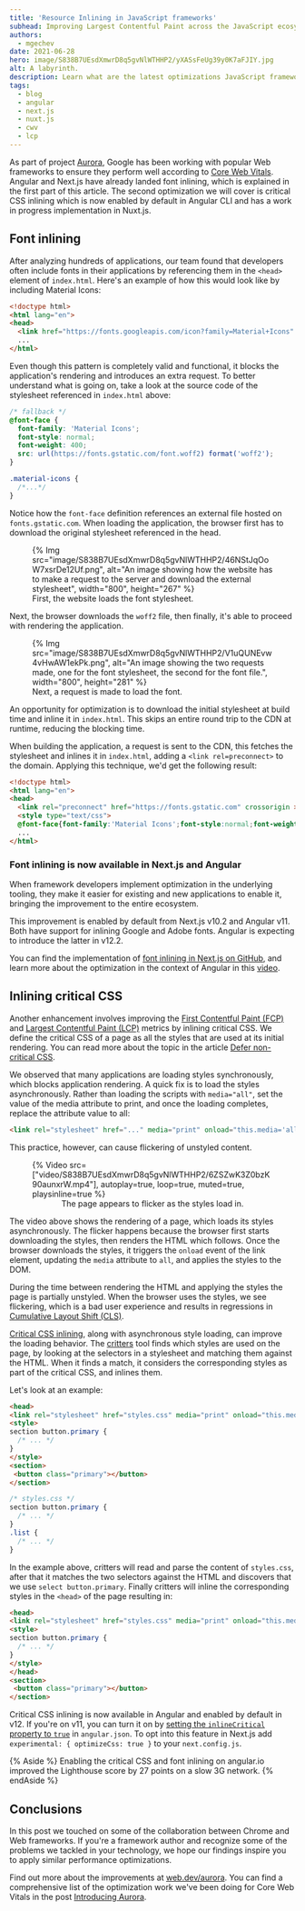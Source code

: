 ```yaml
---
title: 'Resource Inlining in JavaScript frameworks'
subhead: Improving Largest Contentful Paint across the JavaScript ecosystem.
authors:
  - mgechev
date: 2021-06-28
hero: image/S838B7UEsdXmwrD8q5gvNlWTHHP2/yXASsFeUg39y0K7aFJIY.jpg
alt: A labyrinth.
description: Learn what are the latest optimizations JavaScript frameworks implemented in collaboration with project Aurora.
tags:
  - blog
  - angular
  - next.js
  - nuxt.js
  - cwv
  - lcp
---
```


As part of project [Aurora](/introducing-aurora/), Google has been working with popular Web
frameworks to ensure they perform well according to [Core Web Vitals](/vitals). Angular and Next.js
have already landed font inlining, which is explained in the first part of this article. The second
optimization we will cover is critical CSS inlining which is now enabled by default in Angular CLI
and has a work in progress implementation in Nuxt.js.

## Font inlining

After analyzing hundreds of applications, our team found that developers often include fonts in
their applications by referencing them in the `<head>` element of `index.html`. Here's an example of
how this would look like by including Material Icons:

```html
<!doctype html>
<html lang="en">
<head>
  <link href="https://fonts.googleapis.com/icon?family=Material+Icons" rel="stylesheet">
  ...
</html>
```
Even though this pattern is completely valid and functional, it blocks the application's rendering
and introduces an extra request. To better understand what is going on, take a look at the source
code of the stylesheet referenced in `index.html` above:

```css
/* fallback */
@font-face {
  font-family: 'Material Icons';
  font-style: normal;
  font-weight: 400;
  src: url(https://fonts.gstatic.com/font.woff2) format('woff2');
}

.material-icons {
  /*...*/
}
```
Notice how the `font-face` definition references an external file hosted on `fonts.gstatic.com`.
When loading the application, the browser first has to download the original stylesheet referenced
in the head.

<figure class="w-figure">
  {% Img
  src="image/S838B7UEsdXmwrD8q5gvNlWTHHP2/46NStJqOoW7xsrDe12Uf.png",
  alt="An image showing how the website has to make a request to the server and download the external stylesheet",
  width="800", height="267" %}
  <figcaption class="w-figcaption">First, the website loads the font stylesheet.</figcaption>
</figure>

Next, the browser downloads the `woff2` file, then finally, it's able to proceed with rendering the application.

<figure class="w-figure">
  {% Img src="image/S838B7UEsdXmwrD8q5gvNlWTHHP2/V1uQUNEvw4vHwAW1ekPk.png",
  alt="An image showing the two requests made, one for the font stylesheet, the second for the font file.",
  width="800", height="281" %}
  <figcaption class="w-figcaption">Next, a request is made to load the font.</figcaption>
</figure>

An opportunity for optimization is to download the initial stylesheet at build time and inline it in
`index.html`. This skips an entire round trip to the CDN at runtime, reducing the blocking time.

When building the application, a request is sent to the CDN, this fetches the stylesheet and inlines
it in `index.html`, adding a `<link rel=preconnect>` to the domain. Applying this technique, we'd
get the following result:

```html
<!doctype html>
<html lang="en">
<head>
  <link rel="preconnect" href="https://fonts.gstatic.com" crossorigin >
  <style type="text/css">
  @font-face{font-family:'Material Icons';font-style:normal;font-weight:400;src:url(https://fonts.gstatic.com/font.woff2) format('woff2');}.material-icons{/*...*/}</style>
  ...
</html>
```

### Font inlining is now available in Next.js and Angular

When framework developers implement optimization in the underlying tooling, they make it easier for
existing and new applications to enable it, bringing the improvement to the entire ecosystem.

This improvement is enabled by default from Next.js v10.2 and Angular v11. Both have support for
inlining Google and Adobe fonts. Angular is expecting to introduce the latter in v12.2.

You can find the implementation of [font inlining in Next.js on
GitHub](https://github.com/vercel/next.js/pull/14746), and learn more about the optimization in the
context of Angular in this [video](https://www.youtube.com/watch?v=yOpy9UMQG-Y).

## Inlining critical CSS

Another enhancement involves improving the [First Contentful Paint (FCP)](/fcp) and [Largest
Contentful Paint (LCP)](/lcp) metrics by inlining critical CSS. We define the critical CSS of a page
as all the styles that are used at its initial rendering. You can read more about the topic in the
article [Defer non-critical CSS](/defer-non-critical-css/).

We observed that many applications are loading styles synchronously, which blocks application
rendering. A quick fix is to load the styles asynchronously. Rather than loading the scripts with
`media="all"`, set the value of the media attribute to print, and once the loading completes,
replace the attribute value to all:

```html
<link rel="stylesheet" href="..." media="print" onload="this.media='all'">
```

This practice, however, can cause flickering of unstyled content.


<figure class="w-figcaption">
  {% Video
    src=["video/S838B7UEsdXmwrD8q5gvNlWTHHP2/6ZSZwK3Z0bzK90aunxrW.mp4"],
    autoplay=true,
    loop=true,
    muted=true,
    playsinline=true
  %}
  <figcaption style="text-align: center;">
    The page appears to flicker as the styles load in.
  </figcaption>
</figure>

The video above shows the rendering of a page, which loads its styles asynchronously. The flicker
happens because the browser first starts downloading the styles, then renders the HTML
which follows. Once the browser downloads the styles, it triggers the `onload` event of the link
element, updating the `media` attribute to `all`, and applies the styles to the DOM.

During the time between rendering the HTML and applying the styles the page is partially unstyled.
When the browser uses the styles, we see flickering, which is a bad user experience and results in
regressions in [Cumulative Layout Shift (CLS)](/cls/).

[Critical CSS inlining](/extract-critical-css/), along with asynchronous style loading, can improve the loading behavior. The [critters](http://npmjs.com/package/critters) tool finds
which styles are used on the page, by looking at the selectors in a stylesheet and matching them
against the HTML. When it finds a match, it considers the corresponding styles as part of the
critical CSS, and inlines them.

Let's look at an example:

```html
<head>
<link rel="stylesheet" href="styles.css" media="print" onload="this.media='all'">
<style>
section button.primary {
  /* ... */
}
</style>
<section>
 <button class="primary"></button>
</section>
```

```css
/* styles.css */
section button.primary {
  /* ... */
}
.list {
  /* ... */
}
```
In the example above, critters will read and parse the content of `styles.css`, after that it
matches the two selectors against the HTML and discovers that we use `select button.primary`.
Finally critters will inline the corresponding styles in the `<head>` of the page resulting in:

```html
<head>
<link rel="stylesheet" href="styles.css" media="print" onload="this.media='all'">
<style>
section button.primary {
  /* ... */
}
</style>
</head>
<section>
 <button class="primary"></button>
</section>
```

Critical CSS inlining is now available in Angular and enabled by default in v12. If you're on v11,
you can turn it on by [setting the `inlineCritical` property to
`true`](https://angular.io/guide/workspace-config#styles-optimization-options) in `angular.json`. To
opt into this feature in Next.js add `experimental: { optimizeCss: true }` to your `next.config.js`.

{% Aside %} Enabling the critical CSS and font inlining on angular.io improved the Lighthouse score
by 27 points on a slow 3G network. {% endAside %}

## Conclusions

In this post we touched on some of the collaboration between Chrome and Web frameworks. If you're a
framework author and recognize some of the problems we tackled in your technology, we hope our
findings inspire you to apply similar performance optimizations.

Find out more about the improvements at [web.dev/aurora](/aurora). You
can find a comprehensive list of the optimization work we've been doing for Core Web
Vitals in the post [Introducing Aurora](/introducing-aurora/#what-has-our-work-unlocked-so-far).
